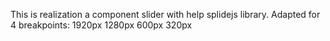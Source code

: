 This is realization a component slider with help splidejs library.
Adapted for 4 breakpoints: 
1920px
1280px
600px
320px